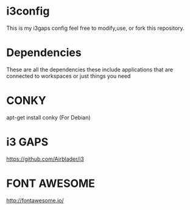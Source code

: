 # i3config
This is my i3gaps config feel free to modify,use, or fork this repository.
# Dependencies
These are all the dependencies these include applications that are connected to workspaces or just things you need
# CONKY
apt-get install conky (For Debian)
# i3 GAPS
https://github.com/Airblader/i3
# FONT AWESOME
http://fontawesome.io/
